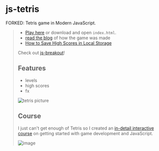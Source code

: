 # js-tetris
FORKED: 
Tetris game in Modern JavaScript.

> - [Play here](https://tender-haibt-8e9e2b.netlify.app/) or download and open `index.html`.
> - [read the blog](https://michael-karen.medium.com/learning-modern-javascript-with-tetris-92d532bcd057?sk=a7c22e45395da8322fc55bf3b23a309d) of how the game was made
> - [How to Save High Scores in Local Storage](https://michael-karen.medium.com/how-to-save-high-scores-in-local-storage-7860baca9d68?sk=3027270e1025f015cb6e2fe8018b2142)
> 
> Check out [js-breakout](https://github.com/melcor76/js-breakout)!
> 
> ## Features
> 
> - levels
> - high scores
> - fx
> 
> ![tetris picture](assets/share-image-large.png)
> 
> ## Course
> 
> I just can't get enough of Tetris so I created an [in-detail interactive course](https://www.educative.io/courses/game-development-js-tetris) on getting started with game development and JavaScript.
> 
> ![image](https://user-images.githubusercontent.com/4782776/118137187-36abd880-b405-11eb-8f86-ca868880919e.png)
> 
> 
